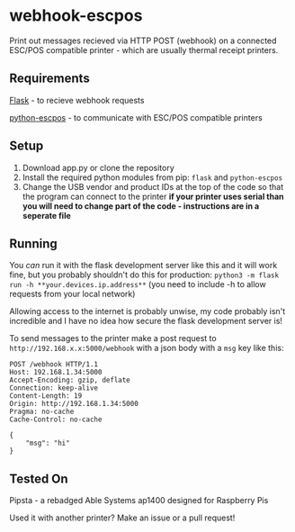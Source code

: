 # webhook-escpos
Print out messages recieved via HTTP POST (webhook) on a connected ESC/POS compatible printer - which are usually thermal receipt printers.

## Requirements
[Flask](https://flask.palletsprojects.com/en) - to recieve webhook requests

[python-escpos](https://python-escpos.readthedocs.io/en/latest/) - to communicate with ESC/POS compatible printers

## Setup
1. Download app.py or clone the repository
2. Install the required python modules from pip: `flask` and `python-escpos`
3. Change the USB vendor and product IDs at the top of the code so that the program can connect to the printer **if your printer uses serial than you will need to change part of the code - instructions are in a seperate file**

## Running
You _can_ run it with the flask development server like this and it will work fine, but you probably shouldn't do this for production:
`python3 -m flask run -h **your.devices.ip.address**` (you need to include -h to allow requests from your local network)

Allowing access to the internet is probably unwise, my code probably isn't incredible and I have no idea how secure the flask development server is!

To send messages to the printer make a post request to `http://192.168.x.x:5000/webhook` with a json body with a `msg` key like this:
```
POST /webhook HTTP/1.1
Host: 192.168.1.34:5000
Accept-Encoding: gzip, deflate
Connection: keep-alive
Content-Length: 19
Origin: http://192.168.1.34:5000
Pragma: no-cache
Cache-Control: no-cache

{
    "msg": "hi"
}
```
## Tested On
Pipsta - a rebadged Able Systems ap1400 designed for Raspberry Pis

Used it with another printer? Make an issue or a pull request!
